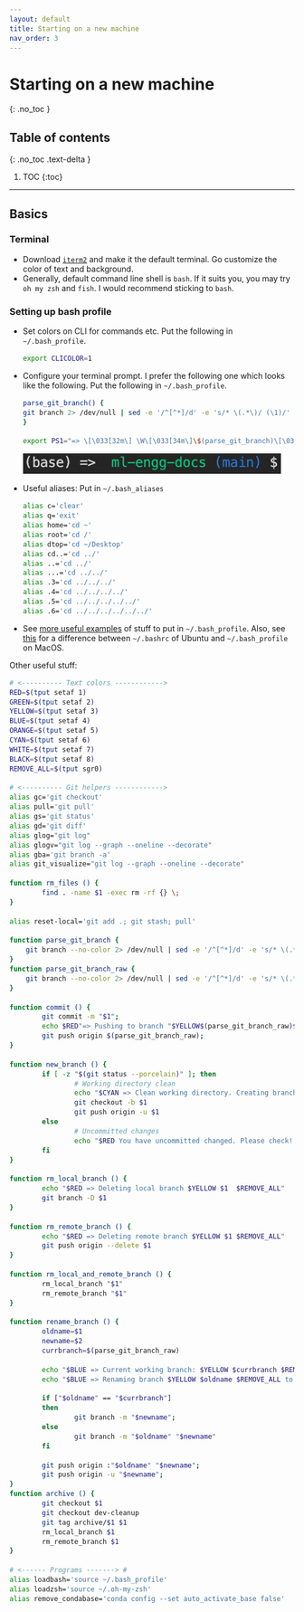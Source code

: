 ```yaml
---
layout: default
title: Starting on a new machine
nav_order: 3
---
```


# Starting on a new machine
{: .no_toc }

## Table of contents
{: .no_toc .text-delta }

1. TOC
{:toc}

---

## Basics

### Terminal

* Download [`iterm2`](https://iterm2.com/) and make it the default terminal. Go customize the color of text and background.
* Generally, default command line shell is `bash`. If it suits you, you may try `oh my zsh` and `fish`. I would recommend sticking to `bash`.

### Setting up bash profile

* Set colors on CLI for commands etc. Put the following in `~/.bash_profile`.
  ```bash
  export CLICOLOR=1
  ```

* Configure your terminal prompt. I prefer the following one which looks like the following. Put the following in `~/.bash_profile`. 

  ```bash
  parse_git_branch() {
  git branch 2> /dev/null | sed -e '/^[^*]/d' -e 's/* \(.*\)/ (\1)/'
  }
  
  export PS1="=> \[\033[32m\] \W\[\033[34m\]\$(parse_git_branch)\[\033[00m\] $ "
  ```

<p align="center">
  <img src="assets/prompt.png" />
</p>

* Useful aliases: Put in `~/.bash_aliases`
  ```bash
  alias c='clear'
  alias q='exit'
  alias home='cd ~'
  alias root='cd /'
  alias dtop='cd ~/Desktop'
  alias cd..='cd ../'
  alias ..='cd ../'
  alias ...='cd ../../'
  alias .3='cd ../../../'
  alias .4='cd ../../../../'
  alias .5='cd ../../../../../'
  alias .6='cd ../../../../../../'
  ```

* See [more useful examples](https://natelandau.com/my-mac-osx-bash_profile/) of stuff to put in `~/.bash_profile`. Also, see [this](https://joshstaiger.org/archives/2005/07/bash_profile_vs.html) for a difference between `~/.bashrc` of Ubuntu and `~/.bash_profile` on MacOS.

Other useful stuff:
```bash
# <---------- Text colors ------------>
RED=$(tput setaf 1)
GREEN=$(tput setaf 2)
YELLOW=$(tput setaf 3)
BLUE=$(tput setaf 4)
ORANGE=$(tput setaf 5)
CYAN=$(tput setaf 6)
WHITE=$(tput setaf 7)
BLACK=$(tput setaf 8)
REMOVE_ALL=$(tput sgr0)

# <---------- Git helpers ------------>
alias gc='git checkout'
alias pull='git pull'
alias gs='git status'
alias gd='git diff'
alias glog="git log"
alias glogv="git log --graph --oneline --decorate"
alias gba='git branch -a'
alias git_visualize="git log --graph --oneline --decorate"

function rm_files () {
        find . -name $1 -exec rm -rf {} \;
}

alias reset-local='git add .; git stash; pull'

function parse_git_branch {
	git branch --no-color 2> /dev/null | sed -e '/^[^*]/d' -e 's/* \(.*\)/(\1)/'
}
function parse_git_branch_raw {
	git branch --no-color 2> /dev/null | sed -e '/^[^*]/d' -e 's/* \(.*\)/\1/'
}

function commit () {
        git commit -m "$1";
        echo $RED"=> Pushing to branch "$YELLOW$(parse_git_branch_raw)$REMOVE_ALL
        git push origin $(parse_git_branch_raw);
}

function new_branch () {
        if [ -z "$(git status --porcelain)" ]; then
                # Working directory clean
                echo "$CYAN => Clean working directory. Creating branch $YELLOW $1 $REMOVE_ALL"
                git checkout -b $1
                git push origin -u $1
        else
                # Uncommitted changes
                echo "$RED You have uncommitted changed. Please check! $REMOVE_ALL"
        fi
}

function rm_local_branch () {
        echo "$RED => Deleting local branch $YELLOW $1  $REMOVE_ALL"
        git branch -D $1
}

function rm_remote_branch () {
        echo "$RED => Deleting remote branch $YELLOW $1 $REMOVE_ALL"
        git push origin --delete $1
}

function rm_local_and_remote_branch () {
        rm_local_branch "$1"
        rm_remote_branch "$1"
}

function rename_branch () {
        oldname=$1
        newname=$2
        currbranch=$(parse_git_branch_raw)

        echo "$BLUE => Current working branch: $YELLOW $currbranch $REMOVE_ALL"
        echo "$BLUE => Renaming branch $YELLOW $oldname $REMOVE_ALL to $YELLOW $newname $REMOVE_ALL"

        if ["$oldname" == "$currbranch"]
        then
                git branch -m "$newname";
        else
                git branch -m "$oldname" "$newname"
        fi

        git push origin :"$oldname" "$newname";
        git push origin -u "$newname";
}
function archive () {
        git checkout $1
        git checkout dev-cleanup
        git tag archive/$1 $1
        rm_local_branch $1
        rm_remote_branch $1
}

# <------ Programs -------> #
alias loadbash='source ~/.bash_profile'
alias loadzsh='source ~/.oh-my-zsh'
alias remove_condabase='conda config --set auto_activate_base false'

```
